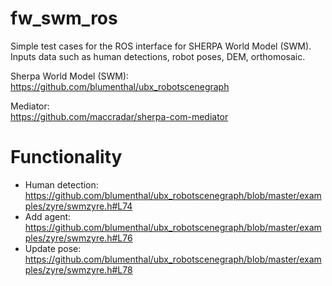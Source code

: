 # fw_swm_ros
Simple test cases for the ROS interface for SHERPA World Model (SWM). Inputs data such as human detections, robot poses, DEM, orthomosaic.

Sherpa World Model (SWM): <br>
https://github.com/blumenthal/ubx_robotscenegraph

Mediator: <br>
https://github.com/maccradar/sherpa-com-mediator


# Functionality
- Human detection: https://github.com/blumenthal/ubx_robotscenegraph/blob/master/examples/zyre/swmzyre.h#L74
- Add agent: https://github.com/blumenthal/ubx_robotscenegraph/blob/master/examples/zyre/swmzyre.h#L76
- Update pose: https://github.com/blumenthal/ubx_robotscenegraph/blob/master/examples/zyre/swmzyre.h#L78
